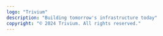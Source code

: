 ```yaml
---
logo: "Trivium"
description: "Building tomorrow's infrastructure today"
copyright: "© 2024 Trivium. All rights reserved."
---
```

